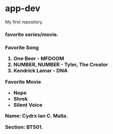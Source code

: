# app-dev
My first repository.

<h3>favorite series/movie.<h3>

**Favorite Song**
1. One Beer - MFDOOM
2. NUMBER, NUMBER - Tyler, The Creator 
3. Kendrick Lamar - DNA

**Favorite Movie**
- Nope
- Shrek
- Silent Voice

<p>Name: Cydrx Ian C. Malla.</p>
<p>Section: BT501.</p>
